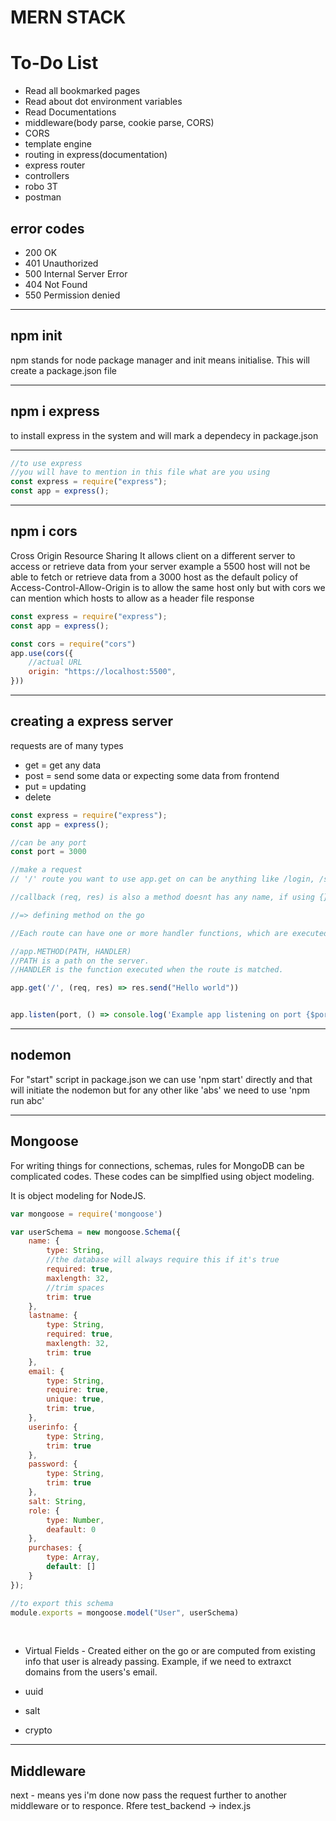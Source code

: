 # MERN STACK 
# To-Do List
- Read all bookmarked pages 
- Read about dot environment variables
- Read Documentations
- middleware(body parse, cookie parse, CORS)
- CORS
- template engine
- routing in express(documentation)
- express router
- controllers 
- robo 3T
- postman

## error codes 
- 200 OK 
- 401 Unauthorized
- 500 Internal Server Error 
- 404 Not Found 
- 550 Permission denied
---

## npm init 
<p>npm stands for node package manager and init means initialise. This will create a package.json file</p>

---

## npm i express
<p> to install express in the system and will mark a dependecy in package.json </p>

---

```js
//to use express
//you will have to mention in this file what are you using 
const express = require("express");
const app = express();
```
---

## npm i cors
<p> Cross Origin Resource Sharing
It allows client on a different server to access or retrieve data from your server example a 5500 host will not be able to fetch or retrieve data from a 3000 host as the default policy of Access-Control-Allow-Origin is to  allow the same host only but with cors we can mention which hosts to allow as a header file response</p>

```js
const express = require("express");
const app = express();

const cors = require("cors")
app.use(cors({
    //actual URL 
    origin: "https://localhost:5500",
}))
```

---



## creating a express server
<p> requests are of many types </p>

- get = get any data 
- post = send some data or expecting some data from frontend
- put = updating 
- delete 


```js
const express = require("express");
const app = express();

//can be any port
const port = 3000

//make a request
// '/' route you want to use app.get on can be anything like /login, /signout

//callback (req, res) is also a method doesnt has any name, if using {} then need to return something else ()

//=> defining method on the go

//Each route can have one or more handler functions, which are executed when the route is matched.

//app.METHOD(PATH, HANDLER)
//PATH is a path on the server.
//HANDLER is the function executed when the route is matched.

app.get('/', (req, res) => res.send("Hello world"))


app.listen(port, () => console.log('Example app listening on port {$port}'))
```
---

## nodemon
<p>For "start" script in package.json we can use 'npm start' directly and that will initiate the nodemon but for any other like 'abs' we need to use 'npm run abc'</p> 

---

## Mongoose
<p>For writing things for connections, schemas, rules for MongoDB can be complicated codes. These codes can be simplfied using object modeling.</p>
<p>It is object modeling for NodeJS.</p>


```js
var mongoose = require('mongoose')

var userSchema = new mongoose.Schema({
    name: {
        type: String,
        //the database will always require this if it's true
        required: true,
        maxlength: 32,
        //trim spaces
        trim: true
    },
    lastname: {
        type: String,
        required: true,
        maxlength: 32,
        trim: true
    },
    email: {
        type: String,
        require: true,
        unique: true,
        trim: true,
    },
    userinfo: {
        type: String,
        trim: true
    },
    password: {
        type: String,
        trim: true
    },
    salt: String,
    role: {
        type: Number,
        deafault: 0
    },
    purchases: {
        type: Array,
        default: []
    }
});

//to export this schema 
module.exports = mongoose.model("User", userSchema)
```
<br>

- Virtual Fields - Created either on the go or are computed from existing info that user is already passing.
Example, if we need to extraxct domains from the users's email.

- uuid

- salt

- crypto

---

## Middleware
<p> next - means yes i'm done now pass the request further to another middleware or to responce. Rfere test_backend -> index.js</p>